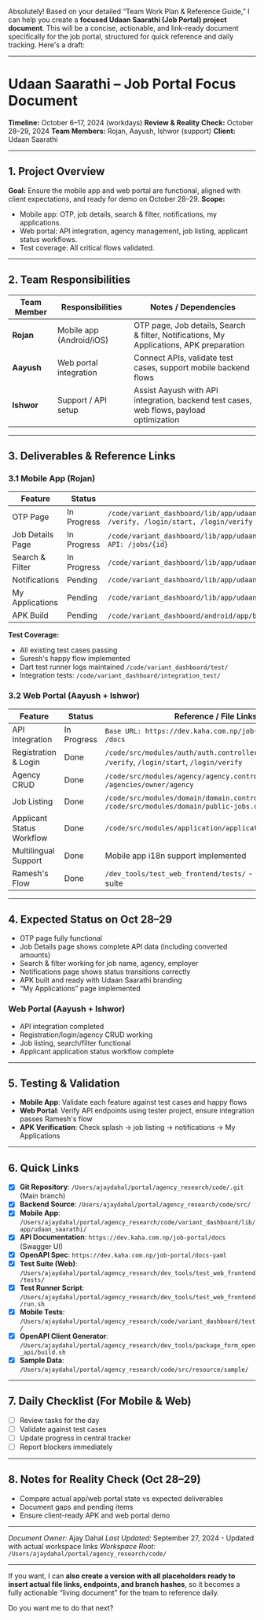 Absolutely! Based on your detailed “Team Work Plan & Reference Guide,” I can help you create a **focused Udaan Saarathi (Job Portal) project document**. This will be a concise, actionable, and link-ready document specifically for the job portal, structured for quick reference and daily tracking. Here's a draft:

---

# Udaan Saarathi – Job Portal Focus Document

**Timeline:** October 6–17, 2024 (workdays)
**Review & Reality Check:** October 28–29, 2024
**Team Members:** Rojan, Aayush, Ishwor (support)
**Client:** Udaan Saarathi

---

## 1. Project Overview

**Goal:** Ensure the mobile app and web portal are functional, aligned with client expectations, and ready for demo on October 28–29.
**Scope:**

* Mobile app: OTP, job details, search & filter, notifications, my applications.
* Web portal: API integration, agency management, job listing, applicant status workflows.
* Test coverage: All critical flows validated.

---

## 2. Team Responsibilities

| Team Member | Responsibilities         | Notes / Dependencies                                                                    |
| ----------- | ------------------------ | --------------------------------------------------------------------------------------- |
| **Rojan**   | Mobile app (Android/iOS) | OTP page, Job details, Search & filter, Notifications, My Applications, APK preparation |
| **Aayush**  | Web portal integration   | Connect APIs, validate test cases, support mobile backend flows                         |
| **Ishwor**  | Support / API setup      | Assist Aayush with API integration, backend test cases, web flows, payload optimization |

---

## 3. Deliverables & Reference Links

### 3.1 Mobile App (Rojan)

| Feature          | Status      | Reference / File Links                                    |
| ---------------- | ----------- | --------------------------------------------------------- |
| OTP Page         | In Progress | `/code/variant_dashboard/lib/app/udaan_saarathi/features/presentation/onboarding/page/`, `API: /register, /verify, /login/start, /login/verify` |
| Job Details Page | In Progress | `/code/variant_dashboard/lib/app/udaan_saarathi/features/presentation/jobs/page/job_details_screen.dart`, `API: /jobs/{id}` |
| Search & Filter  | In Progress | `/code/variant_dashboard/lib/app/udaan_saarathi/features/presentation/search/page/`, `API: /jobs/search` |
| Notifications    | Pending     | `/code/variant_dashboard/lib/app/udaan_saarathi/features/presentation/notifications/page/` |
| My Applications  | Pending     | `/code/variant_dashboard/lib/app/udaan_saarathi/features/presentation/applications/page/` |
| APK Build        | Pending     | `/code/variant_dashboard/android/app/build.gradle`, `/code/variant_dashboard/pubspec.yaml` |

**Test Coverage:**

* All existing test cases passing
* Suresh's happy flow implemented
* Dart test runner logs maintained `/code/variant_dashboard/test/`
* Integration tests: `/code/variant_dashboard/integration_test/`

### 3.2 Web Portal (Aayush + Ishwor)

| Feature                   | Status      | Reference / File Links             |
| ------------------------- | ----------- | ---------------------------------- |
| API Integration           | In Progress | `Base URL: https://dev.kaha.com.np/job-portal`, `Swagger: /docs` |
| Registration & Login      | Done        | `/code/src/modules/auth/auth.controller.ts` - `/register`, `/verify`, `/login/start`, `/login/verify` |
| Agency CRUD               | Done        | `/code/src/modules/agency/agency.controller.ts` - `/agencies/owner/agency` |
| Job Listing               | Done        | `/code/src/modules/domain/domain.controller.ts`, `/code/src/modules/domain/public-jobs.controller.ts` |
| Applicant Status Workflow | Done        | `/code/src/modules/application/application.controller.ts` |
| Multilingual Support      | Done        | Mobile app i18n support implemented |
| Ramesh's Flow             | Done        | `/dev_tools/test_web_frontend/tests/` - Complete E2E test suite |

---

## 4. Expected Status on Oct 28–29

* OTP page fully functional
* Job Details page shows complete API data (including converted amounts)
* Search & filter working for job name, agency, employer
* Notifications page shows status transitions correctly
* APK built and ready with Udaan Saarathi branding
* “My Applications” page implemented

### Web Portal (Aayush + Ishwor)

* API integration completed
* Registration/login/agency CRUD working
* Job listing, search/filter functional
* Applicant application status workflow complete

---

## 5. Testing & Validation

* **Mobile App**: Validate each feature against test cases and happy flows
* **Web Portal**: Verify API endpoints using tester project, ensure integration passes Ramesh's flow
* **APK Verification**: Check splash → job listing → notifications → My Applications

---

## 6. Quick Links

* [x] **Git Repository**: `/Users/ajaydahal/portal/agency_research/code/.git` (Main branch)
* [x] **Backend Source**: `/Users/ajaydahal/portal/agency_research/code/src/`
* [x] **Mobile App**: `/Users/ajaydahal/portal/agency_research/code/variant_dashboard/lib/app/udaan_saarathi/`
* [x] **API Documentation**: `https://dev.kaha.com.np/job-portal/docs` (Swagger UI)
* [x] **OpenAPI Spec**: `https://dev.kaha.com.np/job-portal/docs-yaml`
* [x] **Test Suite (Web)**: `/Users/ajaydahal/portal/agency_research/dev_tools/test_web_frontend/tests/`
* [x] **Test Runner Script**: `/Users/ajaydahal/portal/agency_research/dev_tools/test_web_frontend/run.sh`
* [x] **Mobile Tests**: `/Users/ajaydahal/portal/agency_research/code/variant_dashboard/test/`
* [x] **OpenAPI Client Generator**: `/Users/ajaydahal/portal/agency_research/dev_tools/package_form_open_api/build.sh`
* [x] **Sample Data**: `/Users/ajaydahal/portal/agency_research/code/src/resource/sample/`

---

## 7. Daily Checklist (For Mobile & Web)

* [ ] Review tasks for the day
* [ ] Validate against test cases
* [ ] Update progress in central tracker
* [ ] Report blockers immediately

---

## 8. Notes for Reality Check (Oct 28–29)

* Compare actual app/web portal state vs expected deliverables
* Document gaps and pending items
* Ensure client-ready APK and web portal demo

---

*Document Owner:* Ajay Dahal
*Last Updated:* September 27, 2024 - Updated with actual workspace links
*Workspace Root:* `/Users/ajaydahal/portal/agency_research/code/`

---

If you want, I can **also create a version with all placeholders ready to insert actual file links, endpoints, and branch hashes**, so it becomes a fully actionable “living document” for the team to reference daily.

Do you want me to do that next?
